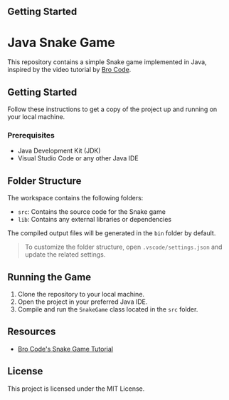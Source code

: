 ## Getting Started
# Java Snake Game

This repository contains a simple Snake game implemented in Java, inspired by the video tutorial by [Bro Code](https://www.youtube.com/watch?v=bI6e6qjJ8JQ).

## Getting Started

Follow these instructions to get a copy of the project up and running on your local machine.

### Prerequisites

- Java Development Kit (JDK)
- Visual Studio Code or any other Java IDE

## Folder Structure

The workspace contains the following folders:

- `src`: Contains the source code for the Snake game
- `lib`: Contains any external libraries or dependencies

The compiled output files will be generated in the `bin` folder by default.

> To customize the folder structure, open `.vscode/settings.json` and update the related settings.

## Running the Game

1. Clone the repository to your local machine.
2. Open the project in your preferred Java IDE.
3. Compile and run the `SnakeGame` class located in the `src` folder.

## Resources

- [Bro Code's Snake Game Tutorial](https://www.youtube.com/watch?v=bI6e6qjJ8JQ)

## License

This project is licensed under the MIT License.

